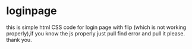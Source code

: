 # loginpage
this is simple html CSS code for login page with flip (which is not working properly),if you know the js properly just pull find error and  pull it please.
thank you.
